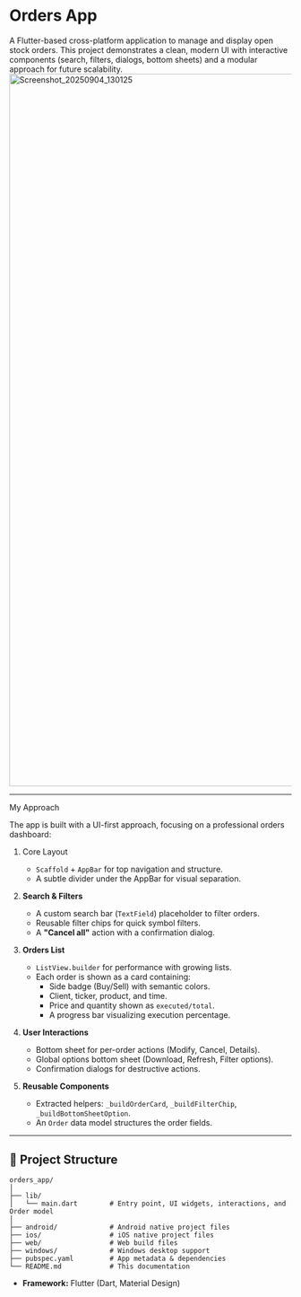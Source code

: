 #  Orders App

A Flutter-based cross-platform application to manage and display open stock orders.
This project demonstrates a clean, modern UI with interactive components (search, filters, dialogs, bottom sheets) and a modular approach for future scalability.
<img width="600" height="1270.5" alt="Screenshot_20250904_130125" src="https://github.com/user-attachments/assets/542bb04b-f2fc-4c95-9d7a-813ad7be3145" />

---

 My Approach

The app is built with a UI-first approach, focusing on a professional orders dashboard:

1. Core Layout
   - `Scaffold` + `AppBar` for top navigation and structure.
   - A subtle divider under the AppBar for visual separation.

2. **Search & Filters**
   - A custom search bar (`TextField`) placeholder to filter orders.
   - Reusable filter chips for quick symbol filters.
   - A **"Cancel all"** action with a confirmation dialog.

3. **Orders List**
   - `ListView.builder` for performance with growing lists.
   - Each order is shown as a card containing:
     - Side badge (Buy/Sell) with semantic colors.
     - Client, ticker, product, and time.
     - Price and quantity shown as `executed/total`.
     - A progress bar visualizing execution percentage.

4. **User Interactions**
   - Bottom sheet for per-order actions (Modify, Cancel, Details).
   - Global options bottom sheet (Download, Refresh, Filter options).
   - Confirmation dialogs for destructive actions.

5. **Reusable Components**
   - Extracted helpers: `_buildOrderCard`, `_buildFilterChip`, `_buildBottomSheetOption`.
   - An `Order` data model structures the order fields.

---

## 📂 Project Structure

```
orders_app/
│
├── lib/
│   └── main.dart        # Entry point, UI widgets, interactions, and Order model
│
├── android/             # Android native project files
├── ios/                 # iOS native project files
├── web/                 # Web build files
├── windows/             # Windows desktop support
├── pubspec.yaml         # App metadata & dependencies
└── README.md            # This documentation
```



- **Framework:** Flutter (Dart, Material Design)


